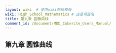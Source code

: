 ```yaml
---
layout: wiki  # 使用wiki布局模板
wiki: High_School_Mathematics # 这是项目名
title: 第九章 圆锥曲线
comment_id: /document/MDD_Cuberite_Users_Manual/
---
```

## 第九章 圆锥曲线
